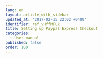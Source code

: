 ```yaml
---
lang: en
layout: article_with_sidebar
updated_at: '2017-02-15 22:02 +0400'
identifier: ref_vHffMFLk
title: Setting up Paypal Express Checkout
categories:
  - User manual
published: false
order: 100
---
```


